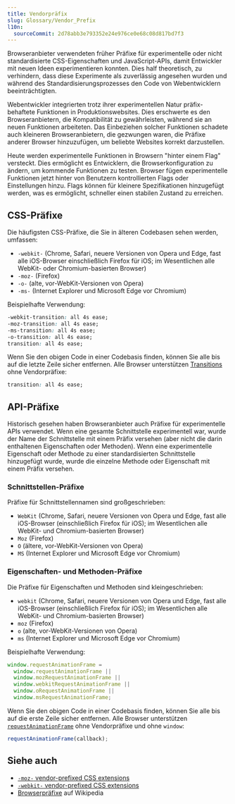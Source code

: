 ```yaml
---
title: Vendorpräfix
slug: Glossary/Vendor_Prefix
l10n:
  sourceCommit: 2d78abb3e793352e24e976ce0e68c08d817bd7f3
---
```


Browseranbieter verwendeten früher Präfixe für experimentelle oder nicht standardisierte CSS-Eigenschaften und JavaScript-APIs, damit Entwickler mit neuen Ideen experimentieren konnten. Dies half theoretisch, zu verhindern, dass diese Experimente als zuverlässig angesehen wurden und während des Standardisierungsprozesses den Code von Webentwicklern beeinträchtigten.

Webentwickler integrierten trotz ihrer experimentellen Natur präfix-behaftete Funktionen in Produktionswebsites. Dies erschwerte es den Browseranbietern, die Kompatibilität zu gewährleisten, während sie an neuen Funktionen arbeiteten. Das Einbeziehen solcher Funktionen schadete auch kleineren Browseranbietern, die gezwungen waren, die Präfixe anderer Browser hinzuzufügen, um beliebte Websites korrekt darzustellen.

Heute werden experimentelle Funktionen in Browsern "hinter einem Flag" versteckt. Dies ermöglicht es Entwicklern, die Browserkonfiguration zu ändern, um kommende Funktionen zu testen. Browser fügen experimentelle Funktionen jetzt hinter von Benutzern kontrollierten Flags oder Einstellungen hinzu. Flags können für kleinere Spezifikationen hinzugefügt werden, was es ermöglicht, schneller einen stabilen Zustand zu erreichen.

## CSS-Präfixe

Die häufigsten CSS-Präfixe, die Sie in älteren Codebasen sehen werden, umfassen:

- `-webkit-` (Chrome, Safari, neuere Versionen von Opera und Edge, fast alle iOS-Browser einschließlich Firefox für iOS; im Wesentlichen alle WebKit- oder Chromium-basierten Browser)
- `-moz-` (Firefox)
- `-o-` (alte, vor-WebKit-Versionen von Opera)
- `-ms-` (Internet Explorer und Microsoft Edge vor Chromium)

Beispielhafte Verwendung:

```css
-webkit-transition: all 4s ease;
-moz-transition: all 4s ease;
-ms-transition: all 4s ease;
-o-transition: all 4s ease;
transition: all 4s ease;
```

Wenn Sie den obigen Code in einer Codebasis finden, können Sie alle bis auf die letzte Zeile sicher entfernen. Alle Browser unterstützen [Transitions](/de/docs/Web/CSS/Reference/Properties/transition#browser_compatibility) ohne Vendorpräfixe:

```css
transition: all 4s ease;
```

## API-Präfixe

Historisch gesehen haben Browseranbieter auch Präfixe für experimentelle APIs verwendet. Wenn eine gesamte Schnittstelle experimentell war, wurde der Name der Schnittstelle mit einem Präfix versehen (aber nicht die darin enthaltenen Eigenschaften oder Methoden). Wenn eine experimentelle Eigenschaft oder Methode zu einer standardisierten Schnittstelle hinzugefügt wurde, wurde die einzelne Methode oder Eigenschaft mit einem Präfix versehen.

### Schnittstellen-Präfixe

Präfixe für Schnittstellennamen sind großgeschrieben:

- `WebKit` (Chrome, Safari, neuere Versionen von Opera und Edge, fast alle iOS-Browser (einschließlich Firefox für iOS); im Wesentlichen alle WebKit- und Chromium-basierten Browser)
- `Moz` (Firefox)
- `O` (ältere, vor-WebKit-Versionen von Opera)
- `MS` (Internet Explorer und Microsoft Edge vor Chromium)

### Eigenschaften- und Methoden-Präfixe

Die Präfixe für Eigenschaften und Methoden sind kleingeschrieben:

- `webkit` (Chrome, Safari, neuere Versionen von Opera und Edge, fast alle iOS-Browser (einschließlich Firefox für iOS); im Wesentlichen alle WebKit- und Chromium-basierten Browser)
- `moz` (Firefox)
- `o` (alte, vor-WebKit-Versionen von Opera)
- `ms` (Internet Explorer und Microsoft Edge vor Chromium)

Beispielhafte Verwendung:

```js
window.requestAnimationFrame =
  window.requestAnimationFrame ||
  window.mozRequestAnimationFrame ||
  window.webkitRequestAnimationFrame ||
  window.oRequestAnimationFrame ||
  window.msRequestAnimationFrame;
```

Wenn Sie den obigen Code in einer Codebasis finden, können Sie alle bis auf die erste Zeile sicher entfernen. Alle Browser unterstützen [`requestAnimationFrame`](/de/docs/Web/API/Window/requestAnimationFrame#browser_compatibility) ohne Vendorpräfixe und ohne `window`:

```js
requestAnimationFrame(callback);
```

## Siehe auch

- [`-moz-` vendor-prefixed CSS extensions](/de/docs/Web/CSS/Reference/Mozilla_extensions)
- [`-webkit-` vendor-prefixed CSS extensions](/de/docs/Web/CSS/Reference/Webkit_extensions)
- [Browserpräfixe](https://en.wikipedia.org/wiki/CSS_hack#Browser_prefixes) auf Wikipedia
